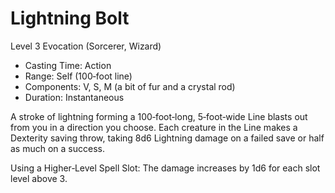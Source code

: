 # Lightning Bolt
Level 3 Evocation (Sorcerer, Wizard)

- Casting Time: Action
- Range: Self (100‑foot line)
- Components: V, S, M (a bit of fur and a crystal rod)
- Duration: Instantaneous

A stroke of lightning forming a 100‑foot‑long, 5‑foot‑wide Line blasts out from you in a direction you choose. Each creature in the Line makes a Dexterity saving throw, taking 8d6 Lightning damage on a failed save or half as much on a success.

Using a Higher‑Level Spell Slot: The damage increases by 1d6 for each slot level above 3.

